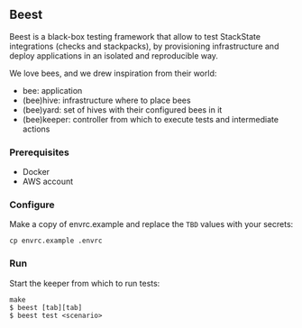 ## Beest

Beest is a black-box testing framework that allow to test StackState integrations (checks and stackpacks),
by provisioning infrastructure and deploy applications in an isolated and reproducible way.

We love bees, and we drew inspiration from their world:
- bee: application
- (bee)hive: infrastructure where to place bees
- (bee)yard: set of hives with their configured bees in it
- (bee)keeper: controller from which to execute tests and intermediate actions

### Prerequisites

* Docker
* AWS account

### Configure

Make a copy of envrc.example and replace the `TBD` values with your secrets:

    cp envrc.example .envrc

### Run

Start the keeper from which to run tests:

    make
    $ beest [tab][tab]
    $ beest test <scenario>
